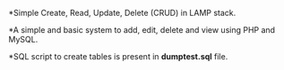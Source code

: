 *Simple Create, Read, Update, Delete (CRUD) in LAMP stack.

*A simple and basic system to add, edit, delete and view using PHP and MySQL. 

*SQL script to create tables is present in **dumptest.sql** file.


